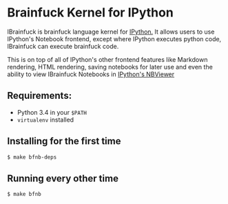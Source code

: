# Brainfuck Kernel for IPython

IBrainfuck is brainfuck language kernel for [IPython.](http://ipython.org) It
allows users to use IPython's Notebook frontend, except where IPython executes
python code, IBrainfuck can execute brainfuck code.

This is on top of all of IPython's other frontend features like Markdown
rendering, HTML rendering, saving notebooks for later use and even the ability
to view IBrainfuck Notebooks in [IPython's NBViewer](http://nbviewer.ipython.org/)

## Requirements:

* Python 3.4 in your ``$PATH``
* ``virtualenv`` installed

## Installing for the first time

```bash
$ make bfnb-deps
```

## Running every other time
```bash
$ make bfnb
```

